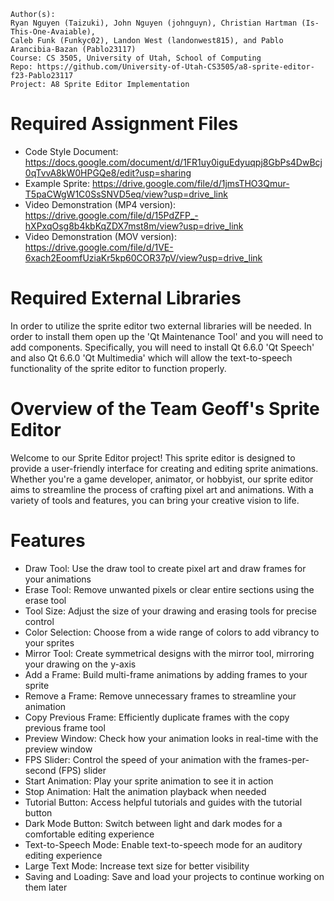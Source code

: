 ```
Author(s): 
Ryan Nguyen (Taizuki), John Nguyen (johnguyn), Christian Hartman (Is-This-One-Avaiable), 
Caleb Funk (Funkyc02), Landon West (landonwest815), and Pablo Arancibia-Bazan (Pablo23117)
Course: CS 3505, University of Utah, School of Computing
Repo: https://github.com/University-of-Utah-CS3505/a8-sprite-editor-f23-Pablo23117
Project: A8 Sprite Editor Implementation
```
# Required Assignment Files
- Code Style Document: https://docs.google.com/document/d/1FR1uy0iguEdyuqpj8GbPs4DwBcj0qTvvA8kW0HPGQe8/edit?usp=sharing
- Example Sprite: https://drive.google.com/file/d/1jmsTHO3Qmur-T5paCWgW1C0SsSNVD5eq/view?usp=drive_link
- Video Demonstration (MP4 version): https://drive.google.com/file/d/15PdZFP_-hXPxqOsg8b4kbKqZDX7mst8m/view?usp=drive_link
- Video Demonstration (MOV version): https://drive.google.com/file/d/1VE-6xach2EoomfUziaKr5kp60COR37pV/view?usp=drive_link

# Required External Libraries
In order to utilize the sprite editor two external libraries will be needed. In
order to install them open up the 'Qt Maintenance Tool' and you will need to
add components. Specifically, you will need to install Qt 6.6.0 'Qt Speech' and also
Qt 6.6.0 'Qt Multimedia' which will allow the text-to-speech functionality of the sprite
editor to function properly.

# Overview of the Team Geoff's Sprite Editor
Welcome to our Sprite Editor project! This sprite editor is designed to provide a 
user-friendly interface for creating and editing sprite animations. Whether you're 
a game developer, animator, or hobbyist, our sprite editor aims to streamline the 
process of crafting pixel art and animations. With a variety of tools and features, 
you can bring your creative vision to life.

# Features
- Draw Tool: Use the draw tool to create pixel art and draw frames for your animations
- Erase Tool: Remove unwanted pixels or clear entire sections using the erase tool
- Tool Size: Adjust the size of your drawing and erasing tools for precise control
- Color Selection: Choose from a wide range of colors to add vibrancy to your sprites
- Mirror Tool: Create symmetrical designs with the mirror tool, mirroring your drawing on the y-axis
- Add a Frame: Build multi-frame animations by adding frames to your sprite
- Remove a Frame: Remove unnecessary frames to streamline your animation
- Copy Previous Frame: Efficiently duplicate frames with the copy previous frame tool
- Preview Window: Check how your animation looks in real-time with the preview window
- FPS Slider: Control the speed of your animation with the frames-per-second (FPS) slider
- Start Animation: Play your sprite animation to see it in action
- Stop Animation: Halt the animation playback when needed
- Tutorial Button: Access helpful tutorials and guides with the tutorial button
- Dark Mode Button: Switch between light and dark modes for a comfortable editing experience
- Text-to-Speech Mode: Enable text-to-speech mode for an auditory editing experience
- Large Text Mode: Increase text size for better visibility
- Saving and Loading: Save and load your projects to continue working on them later